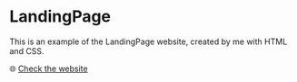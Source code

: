 # LandingPage

This is an example of the LandingPage website, created by me with HTML and CSS.

🌐 [Check the website](https://ana-koc.github.io/LandingPage)
